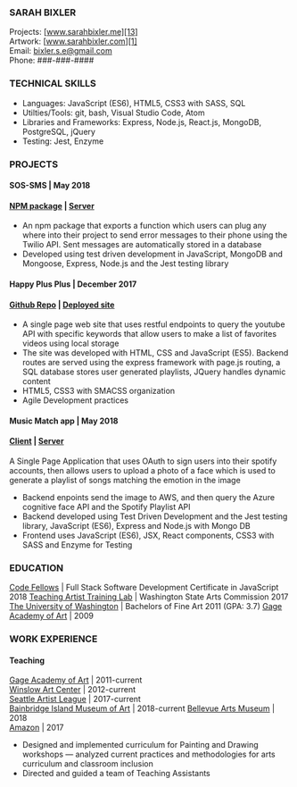 ###  SARAH BIXLER
Projects:  [www.sarahbixler.me][13]   
Artwork: [www.sarahbixler.com][1]  
Email: [bixler.s.e@gmail.com][2]  
Phone: ###-###-####

###  TECHNICAL SKILLS
*  Languages: JavaScript (ES6), HTML5, CSS3 with SASS, SQL
*  Utilties/Tools: git, bash, Visual Studio Code, Atom
* Libraries and Frameworks: Express, Node.js, React.js, MongoDB, PostgreSQL, jQuery
*  Testing: Jest, Enzyme 

### PROJECTS  
#### SOS-SMS | May 2018   
#### [NPM package][15] | [Server][16]  
*  An npm package that exports a function which users can plug any where into their project to send error messages to their phone using the Twilio API.   Sent messages are automatically stored in a database
*  Developed using test driven development in JavaScript, MongoDB and Mongoose, Express, Node.js and the Jest testing library

#### Happy Plus Plus | December 2017 
#### [Github Repo][17] | [Deployed site][18]
*  A single page web site that uses restful endpoints to query the youtube API with specific keywords that allow users to make a list of favorites videos using local storage 
*  The site was developed with HTML, CSS and JavaScript (ES5).  Backend routes are served using the express framework with page.js routing, a SQL database stores user generated playlists, JQuery handles dynamic content
*  HTML5, CSS3 with SMACSS organization
*  Agile Development practices

#### Music Match app | May 2018 
#### [Client][19] | [Server][20]  
A Single Page Application that uses OAuth to sign users into their spotify accounts, then allows users to upload a photo of a face which is used to generate a playlist of songs matching the emotion in the image
*  Backend enpoints send the image to AWS, and then query the Azure cognitive face API and the Spotify Playlist API
*  Backend developed using Test Driven Development and the Jest testing library, JavaScript (ES6), Express and Node.js with Mongo DB
*  Frontend uses JavaScript (ES6), JSX, React components, CSS3 with SASS and Enzyme for Testing


###  EDUCATION
[Code Fellows][12]  |  Full Stack Software Development Certificate in JavaScript 2018 
[Teaching Artist Training Lab][14]  |  Washington State Arts Commission 2017   
[The University of Washington][3]  |  Bachelors of Fine Art 2011  (GPA: 3.7) 
[Gage Academy of Art][4]  |  2009   


###  WORK EXPERIENCE  
#### Teaching  
[Gage Academy of Art][4]  |  2011-current  
[Winslow Art Center][5]  |  2012-current  
[Seattle Artist League][10]  |  2017-current  
[Bainbridge Island Museum of Art][11] | 2018-current 
[Bellevue Arts Museum][22] | 2018  
[Amazon][21] | 2017
*  Designed and implemented curriculum for Painting and Drawing workshops — analyzed current practices and methodologies for arts curriculum and classroom inclusion
*  Directed and guided a team of Teaching Assistants
 
<!-- #### Studio Assistant  
[Betty Merken Studios][6]  |  2011-2014    
*  Updating and formatting the website  
    Modified base template using __CSS__ and __HTML__  
*  Maintaining a clean/orderly studio environment
*  Registering and inking plates consistently and maintained a record of standards and exceptions.  
*  Stretching and Gessoing Canvasses
*  Preparing Artwork for shipping - Packing crates, wrapping canvases and prints

#### Barista
[Fuel][9], [Victrola Coffee Roasters][7], [Top Pot Doughnuts][8]
*  Greeting customers
*  Working efficiently with coworkers
*  Manipulating brewing variables to pour balanced and consistent espresso
*  Maintaining Poise in a fast paced environment -->



[1]:  http://www.sarahbixler.com
[2]:  mailto:bixler.s.e@gmail.com
[3]:  http://www.washington.edu
[4]:  http://www.gageacademy.org
[5]:  http://www.winslowartcenter.com
[6]:  http://www.bettymerkenstudio.com
[7]:  http://www.victrolacoffeeroasters.com
[8]:  http://www.toppotdoughnuts.com
[9]:  http://fuelcoffeeseattle.com/
[10]: http://seattleartistleague.com/
[11]: https://www.biartmuseum.org/
[12]: https://www.codefellows.org/
[13]: https://www.sarahbixler.me
[14]: https://www.sct.org/For-Educators/TAT-Lab  
[15]: https://github.com/sos-sms/sos-sms
[16]: https://github.com/401-Team-Awesome/sos-sms-server 

[17]: https://github.com/SarahLizaOzge
[18]: https://sarahlizaozge.github.io/happyPlusPlus_client/
[19]: https://github.com/MusicPic/frontend
[20]: https://github.com/MusicPic/backend
[21]: http://www.amazon.com
[22]: http://www.bellevueartmuseum.com
